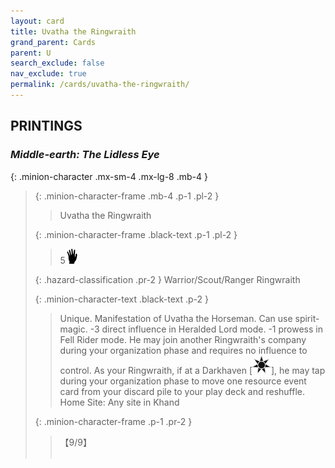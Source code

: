```yaml
---
layout: card
title: Uvatha the Ringwraith
grand_parent: Cards
parent: U
search_exclude: false
nav_exclude: true
permalink: /cards/uvatha-the-ringwraith/
---
```


## PRINTINGS


### _Middle-earth: The Lidless Eye_

{: .minion-character .mx-sm-4 .mx-lg-8 .mb-4 }
> {: .minion-character-frame .mb-4 .p-1 .pl-2 }
> > <div class="hazard-mp"></div>
> > <div class="card-name">Uvatha the Ringwraith</div>
>
> {: .minion-character-frame .black-text .p-1 .pl-2 }
> > 5![](/assets/images/di.svg)
>
> {: .hazard-classification .pr-2 }
> Warrior/Scout/Ranger Ringwraith
>
> {: .minion-character-text .black-text .p-2 }
> > Unique. Manifestation of Uvatha the Horseman. Can use spirit-magic. -3 direct influence in Heralded Lord mode. -1 prowess in Fell Rider mode. He may join another Ringwraith's company during your organization phase and requires no influence to control. As your Ringwraith, if at a Darkhaven \[![](/assets/images/dark-haven.svg)], he may tap during your organization phase to move one resource event card from your discard pile to your play deck and reshuffle.   Home Site: Any site in Khand 
>
> {: .minion-character-frame .p-1 .pr-2 }
> > <div class="card-shield">【9/9】</div>
> > <div class="card-corruption-white">&nbsp;</div>
